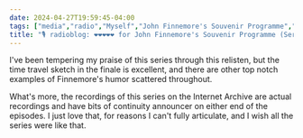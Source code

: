 ```yaml
---
date: 2024-04-27T19:59:45-04:00
tags: ["media","radio","Myself","John Finnemore's Souvenir Programme","BBC Radio 4","John Finnemore"]
title: "🎙️ radioblog: ❤️❤️❤️❤️❤️ for John Finnemore's Souvenir Programme (Series 4)"
---
```

I've been tempering my praise of this series through this relisten, but the time travel sketch in the finale is excellent, and there are other top notch examples of Finnemore's humor scattered throughout.

What's more, the recordings of this series on the Internet Archive are actual recordings and have bits of continuity announcer on either end of the episodes. I just love that, for reasons I can't fully articulate, and I wish all the series were like that.